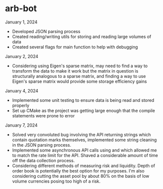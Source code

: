 # arb-bot

January 1, 2024
- Developed JSON parsing process
- Created reading/writing utils for storing and reading large volumes of data
- Created several flags for main function to help with debugging

January 2, 2024
- Considering using Eigen's sparse matrix, may need to find a way to transform the data to make it work but the matrix in question is structurally analogous to a sparse matrix, and finding a way to use Eigen's sparse matrix would provide some storage efficiency gains

January 4, 2024
- Implemented some unit testing to ensure data is being read and stored properly
- Set up CMake as the project was getting large enough that the compile statements were prone to error

January 7, 2024
- Solved very convoluted bug involving the API returning strings which contain quotation marks themselves, implemented some string cleaning in the JSON parsing process.
- Implemented some asynchronous API calls using <mutex> and <async> which allowed me to match the rate limit for the API. Shaved a considerable amount of time off the data collection process.
- Considering different methods of measuring risk and liquidity. Depth of order book is potentially the best option for my purposes. I'm also considering cutting the asset pool by about 80% on the basis of low volume currencies posing too high of a risk. 
